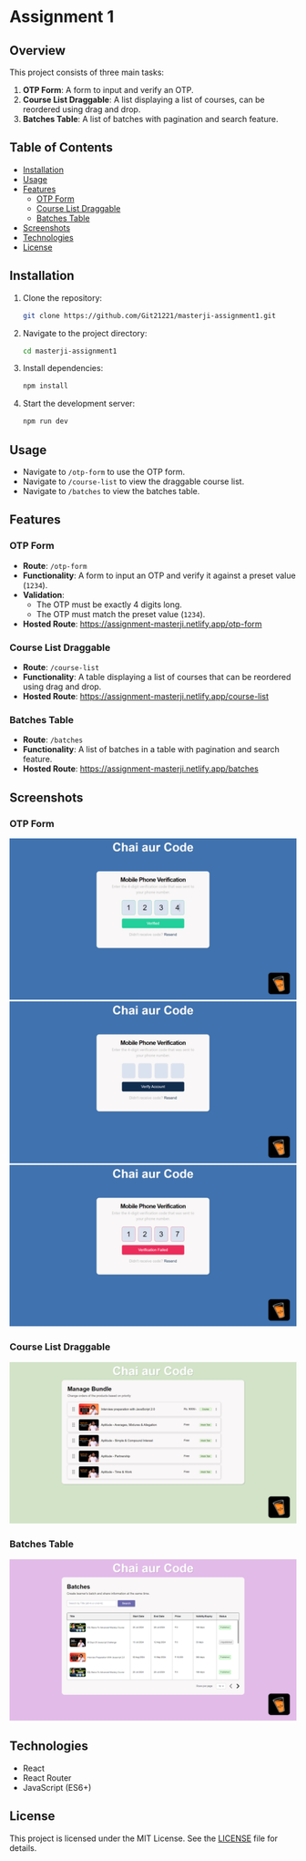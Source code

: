 # Assignment 1

## Overview

This project consists of three main tasks:
1. **OTP Form**: A form to input and verify an OTP.
3. **Course List Draggable**: A list displaying a list of courses, can be reordered using drag and drop.
2. **Batches Table**: A list of batches with pagination and search feature.

## Table of Contents
- [Installation](#installation)
- [Usage](#usage)
- [Features](#features)
  - [OTP Form](#otp-form)
  - [Course List Draggable](#course-list-draggable)
  - [Batches Table](#batches-table)
- [Screenshots](#screenshots)
- [Technologies](#technologies)
- [License](#license)

## Installation

1. Clone the repository:
    ```sh
    git clone https://github.com/Git21221/masterji-assignment1.git
    ```
2. Navigate to the project directory:
    ```sh
    cd masterji-assignment1
    ```
3. Install dependencies:
    ```sh
    npm install
    ```
4. Start the development server:
    ```sh
    npm run dev
    ```

## Usage

- Navigate to `/otp-form` to use the OTP form.
- Navigate to `/course-list` to view the draggable course list.
- Navigate to `/batches` to view the batches table.

## Features

### OTP Form

- **Route**: `/otp-form`
- **Functionality**: A form to input an OTP and verify it against a preset value (`1234`).
- **Validation**:
  - The OTP must be exactly 4 digits long.
  - The OTP must match the preset value (`1234`).
- **Hosted Route**: https://assignment-masterji.netlify.app/otp-form

### Course List Draggable

- **Route**: `/course-list`
- **Functionality**: A table displaying a list of courses that can be reordered using drag and drop.
- **Hosted Route**: https://assignment-masterji.netlify.app/course-list

### Batches Table

- **Route**: `/batches`
- **Functionality**: A list of batches in a table with pagination and search feature.
- **Hosted Route**: https://assignment-masterji.netlify.app/batches

## Screenshots

### OTP Form
![OTP Form](public/image.png)
![OTP Form Validation](public/image2.png)
![OTP Form Success](public/image3.png)

### Course List Draggable
![Course List](public/image4.png)

### Batches Table
![Batches](public/image6.png)


## Technologies

- React
- React Router
- JavaScript (ES6+)

## License

This project is licensed under the MIT License. See the [LICENSE](LICENSE) file for details.

